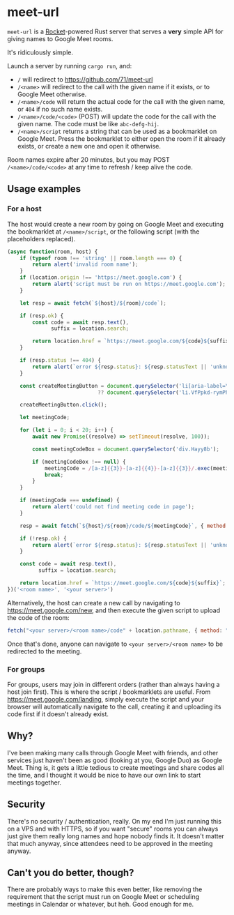 # meet-url

`meet-url` is a [Rocket](https://rocket.rs/)-powered Rust server
that serves a **very** simple API for giving names to Google Meet
rooms.

It's ridiculously simple.

Launch a server by running `cargo run`, and:
- `/` will redirect to https://github.com/71/meet-url
- `/<name>` will redirect to the call with the given name if it
  exists, or to Google Meet otherwise.
- `/<name>/code` will return the actual code for the call with
  the given name, or `404` if no such name exists.
- `/<name>/code/<code>` (POST) will update the code for the call
  with the given name. The code must be like `abc-defg-hij`.
- `/<name>/script` returns a string that can be used as a bookmarklet
  on Google Meet. Press the bookmarklet to either open the room if it
  already exists, or create a new one and open it otherwise.

Room names expire after 20 minutes, but you may POST `/<name>/code/<code>`
at any time to refresh / keep alive the code.

## Usage examples

### For a host

The host would create a new room by going on Google Meet and executing
the bookmarklet at `/<name>/script`, or the following script (with the
placeholders replaced).

```js
(async function(room, host) {
    if (typeof room !== 'string' || room.length === 0) {
        return alert('invalid room name');
    }
    if (location.origin !== 'https://meet.google.com') {
        return alert('script must be run on https://meet.google.com');
    }

    let resp = await fetch(`${host}/${room}/code`);

    if (resp.ok) {
        const code = await resp.text(),
              suffix = location.search;

        return location.href = `https://meet.google.com/${code}${suffix}`;
    }

    if (resp.status !== 404) {
        return alert(`error ${resp.status}: ${resp.statusText || 'unknown'}`);
    }

    const createMeetingButton = document.querySelector('li[aria-label=\"Create a meeting for later\"]')
                             ?? document.querySelector('li.VfPpkd-rymPhb-ibnC6b');

    createMeetingButton.click();

    let meetingCode;

    for (let i = 0; i < 20; i++) {
        await new Promise((resolve) => setTimeout(resolve, 100));

        const meetingCodeBox = document.querySelector('div.Hayy8b');

        if (meetingCodeBox !== null) {
            meetingCode = /[a-z]{{3}}-[a-z]{{4}}-[a-z]{{3}}/.exec(meetingCodeBox.textContent)[0];
            break;
        }
    }

    if (meetingCode === undefined) {
        return alert('could not find meeting code in page');
    }

    resp = await fetch(`${host}/${room}/code/${meetingCode}`, { method: 'POST' });

    if (!resp.ok) {
        return alert(`error ${resp.status}: ${resp.statusText || 'unknown'}`);
    }

    const code = await resp.text(),
          suffix = location.search;

    return location.href = `https://meet.google.com/${code}${suffix}`;
})('<room name>', '<your server>')
```

Alternatively, the host can create a new call by navigating to
https://meet.google.com/new, and then execute the given script to upload
the code of the room:

```js
fetch("<your server>/<room name>/code" + location.pathname, { method: "POST" })
```

Once that's done, anyone can navigate to `<your server>/<room name>` to be
redirected to the meeting.

### For groups

For groups, users may join in different orders (rather than always having a
host join first). This is where the script / bookmarklets are useful. From
https://meet.google.com/landing, simply execute the script and your browser
will automatically navigate to the call, creating it and uploading its code
first if it doesn't already exist.

## Why?

I've been making many calls through Google Meet with friends, and other
services just haven't been as good (looking at you, Google Duo) as Google
Meet. Thing is, it gets a little tedious to create meetings and share codes
all the time, and I thought it would be nice to have our own link to start
meetings together.

## Security

There's no security / authentication, really. On my end I'm just running this
on a VPS and with HTTPS, so if you want "secure" rooms you can always just
give them really long names and hope nobody finds it. It doesn't matter that
much anyway, since attendees need to be approved in the meeting anyway.

## Can't you do better, though?

There are probably ways to make this even better, like removing the
requirement that the script must run on Google Meet or scheduling meetings
in Calendar or whatever, but heh. Good enough for me.
